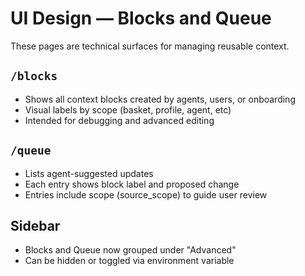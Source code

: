 # UI Design — Blocks and Queue

These pages are technical surfaces for managing reusable context.

## `/blocks`
- Shows all context blocks created by agents, users, or onboarding
- Visual labels by scope (basket, profile, agent, etc)
- Intended for debugging and advanced editing

## `/queue`
- Lists agent-suggested updates
- Each entry shows block label and proposed change
- Entries include scope (source_scope) to guide user review

## Sidebar
- Blocks and Queue now grouped under "Advanced"
- Can be hidden or toggled via environment variable
